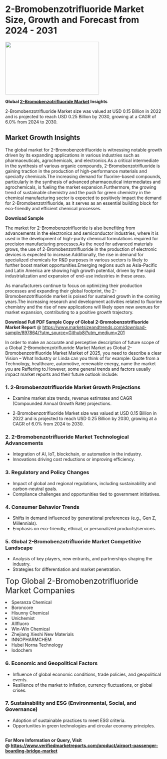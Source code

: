 <H1>2-Bromobenzotrifluoride Market Size, Growth and Forecast from 2024 - 2031</H1><img class="aligncenter size-medium wp-image-584254" src="https://thirdeyenews.in/wp-content/uploads/2024/09/Global-Market-Research-300x168.jpeg" alt="" width="300" height="168" /><p><strong>Global&nbsp;<a href="https://www.marketsizeandtrends.com/download-sample/897864/?utm_source=Github8j?utm_medium=201">2-Bromobenzotrifluoride Market</a> Insights</strong></p><p>2-Bromobenzotrifluoride Market size was valued at USD 0.15 Billion in 2022 and is projected to reach USD 0.25 Billion by 2030, growing at a CAGR of 6.0% from 2024 to 2030.</p><p><h2>Market Growth Insights</h2> <p>The global market for 2-Bromobenzotrifluoride is witnessing notable growth driven by its expanding applications in various industries such as pharmaceuticals, agrochemicals, and electronics.As a critical intermediate in the synthesis of various organic compounds, 2-Bromobenzotrifluoride is gaining traction in the production of high-performance materials and specialty chemicals.The increasing demand for fluorine-based compounds, particularly in the synthesis of advanced pharmaceutical intermediates and agrochemicals, is fueling the market expansion.Furthermore, the growing trend of sustainable chemistry and the push for green chemistry in the chemical manufacturing sector is expected to positively impact the demand for 2-Bromobenzotrifluoride, as it serves as an essential building block for eco-friendly and efficient chemical processes.</p> <p><strong>Download Sample</strong></p> <p>The market for 2-Bromobenzotrifluoride is also benefiting from advancements in the electronics and semiconductor industries, where it is used in the development of high-purity chemical formulations required for precision manufacturing processes.As the need for advanced materials grows, the use of 2-Bromobenzotrifluoride in the production of electronic devices is expected to increase.Additionally, the rise in demand for specialized chemicals for R&D purposes in various sectors is likely to further boost market opportunities.Emerging regions such as Asia-Pacific and Latin America are showing high growth potential, driven by the rapid industrialization and expansion of end-use industries in these areas.<p>As manufacturers continue to focus on optimizing their production processes and expanding their global footprint, the 2-Bromobenzotrifluoride market is poised for sustained growth in the coming years.The increasing research and development activities related to fluorine chemistry and the rise of new applications will likely open new avenues for market expansion, contributing to a positive growth trajectory.</p> <p><span class=""><strong>Download Full PDF Sample Copy of Global 2-Bromobenzotrifluoride Market Report</strong> @ <a href="https://www.marketsizeandtrends.com/download-sample/897864/?utm_source=Github8j?utm_medium=201" target="_blank">https://www.marketsizeandtrends.com/download-sample/897864/?utm_source=Github8j?utm_medium=201</a></span></p><p>In order to make an accurate and perceptive description of future scope of a Global&nbsp;2-Bromobenzotrifluoride Market Market as Global&nbsp;2-Bromobenzotrifluoride Market Market of 2025, you need to describe a clear Vision &ndash; What Industry or Linda can you think of for example: Quote from a Technology, healthcare, automotive, renewable energy, name the market you are Reffering to.However, some general trends and factors usually impact market reports and their future outlook include:</p><h3>1.&nbsp;<strong>2-Bromobenzotrifluoride Market Growth Projections</strong></h3><ul><li>Examine market size trends, revenue estimates and CAGR (Compounded Annual Growth Rate) projections.</li><li><p>2-Bromobenzotrifluoride Market size was valued at USD 0.15 Billion in 2022 and is projected to reach USD 0.25 Billion by 2030, growing at a CAGR of 6.0% from 2024 to 2030.</p></li></ul><h3>2.&nbsp;<strong>2-Bromobenzotrifluoride Market Technological Advancements</strong></h3><ul><li>Integration of AI, IoT, blockchain, or automation in the industry.</li><li>Innovations driving cost reductions or improving efficiency.</li></ul><h3>3.&nbsp;<strong>Regulatory and Policy Changes</strong></h3><ul><li>Impact of global and regional regulations, including sustainability and carbon-neutral goals.</li><li>Compliance challenges and opportunities tied to government initiatives.</li></ul><h3>4.&nbsp;<strong>Consumer Behavior Trends</strong></h3><ul><li>Shifts in demand influenced by generational preferences (e.g., Gen Z, Millennials).</li><li>Emphasis on eco-friendly, ethical, or personalized products/services.</li></ul><h3>5.&nbsp;<strong>Global 2-Bromobenzotrifluoride Market Competitive Landscape</strong></h3><ul><li>Analysis of key players, new entrants, and partnerships shaping the industry.</li><li>Strategies for differentiation and market penetration.</li></ul><p data-pm-slice="1 1 []"><span style="color: inherit; font-family: inherit; font-size: 25px;">Top Global 2-Bromobenzotrifluoride Market Companies</span></p><div class="" data-test-id=""><p><li>Speranza Chemical</li><li> Boroncore</li><li> Hisunny Chemical</li><li> Unichemist</li><li> AIIfluoro</li><li> Win-Win Chemical</li><li> Zhejiang Xieshi New Materials</li><li> INNOPHARMCHEM</li><li> Hubei Norna Technology</li><li> Iodochem</li></p></div><h3>6.&nbsp;<strong>Economic and Geopolitical Factors</strong></h3><ul><li>Influence of global economic conditions, trade policies, and geopolitical events.</li><li>Resilience of the market to inflation, currency fluctuations, or global crises.</li></ul><h3>7.&nbsp;<strong>Sustainability and ESG (Environmental, Social, and Governance)</strong></h3><ul><li>Adoption of sustainable practices to meet ESG criteria.</li><li>Opportunities in green technologies and circular economy principles.</li></ul><h2><strong style="font-size: 14px;">For More Information or Query, Visit @&nbsp;</strong><a style="background-color: #ffffff; font-size: 14px;" href="https://www.marketsizeandtrends.com/report/2-bromobenzotrifluoride-market/" target="_blank">https://www.verifiedmarketreports.com/product/airport-passenger-boarding-bridge-market</a></h2>
